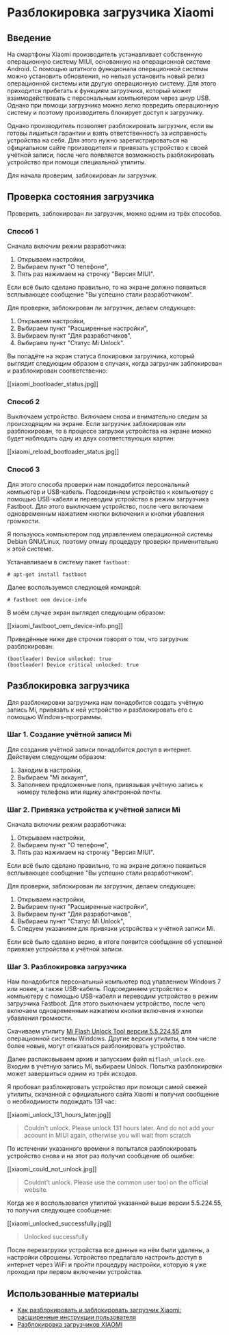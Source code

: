 Разблокировка загрузчика Xiaomi
===============================

Введение
--------

На смартфоны Xiaomi производитель устанавливает собственную операционную систему MIUI, основанную на операционной системе Android. С помощью штатного функционала операционной системы можно установить обновления, но нельзя установить новый релиз операционной системы или другую операционную систему. Для этого приходится прибегать к функциям загрузчика, который может взаимодействовать с персональным компьютером через шнур USB. Однако при помощи загрузчика можно легко повредить операционную систему и поэтому производитель блокирует доступ к загрузчику.

Однако производитель позволяет разблокировать загрузчик, если вы готовы лишиться гарантии и взять ответственность за исправность устройства на себя. Для этого нужно зарегистрироваться на официальном сайте производителя и привязать устройство к своей учётной записи, после чего появляется возможность разблокировать устройство при помощи специальной утилиты.

Для начала проверим, заблокирован ли загрузчик.

Проверка состояния загрузчика
-----------------------------

Проверить, заблокирован ли загрузчик, можно одним из трёх способов.

### Способ 1

Сначала включим режим разработчика:

1. Открываем настройки,
2. Выбираем пункт "О телефоне",
3. Пять раз нажимаем на строчку "Версия MIUI".

Если всё было сделано правильно, то на экране должно появиться всплывающее сообщение "Вы успешно стали разработчиком".

Для проверки, заблокирован ли загрузчик, делаем следующее:

1. Открываем настройки,
2. Выбираем пункт "Расширенные настройки",
3. Выбираем пункт "Для разработчиков",
4. Выбираем пункт "Статус Mi Unlock".

Вы попадёте на экран статуса блокировки загрузчика, который выглядит следующим образом в случаях, когда загрузчик заблокирован и разблокирован соответственно:

[[xiaomi_bootloader_status.jpg]]

### Способ 2

Выключаем устройство. Включаем снова и внимательно следим за происходящим на экране. Если загрузчик заблокирован или разблокирован, то в процессе загрузки устройства на экране можно будет наблюдать одну из двух соответствующих картин:

[[xiaomi_reload_bootloader_status.jpg]]

### Способ 3

Для этого способа проверки нам понадобится персональный компьютер и USB-кабель. Подсоединяем устройство к компьютеру с помощью USB-кабеля и переводим устройство в режим загрузчика Fastboot. Для этого выключаем устройство, после чего включаем одновременным нажатием кнопки включения и кнопки убавления громкости.

Я пользуюсь компьютером под управлением операционной системы Debian GNU/Linux, поэтому опишу процедуру проверки применительно к этой системе.

Устанавливаем в систему пакет `fastboot`:

    # apt-get install fastboot

Далее воспользуемся следующей командой:

    # fastboot oem device-info

В моём случае экран выглядел следующим образом:

[[xiaomi_fastboot_oem_device-info.png]]

Приведённые ниже две строчки говорят о том, что загрузчик разблокирован:

    (bootloader) Device unlocked: true
    (bootloader) Device critical unlocked: true

Разблокировка загрузчика
------------------------

Для разблокировки загрузчика нам понадобится создать учётную запись Mi, привязать к ней устройство и разблокировать его с помощью Windows-программы.

### Шаг 1. Создание учётной записи Mi

Для создания учётной записи понадобится доступ в интернет. Действуем следующим образом:

1. Заходим в настройки,
2. Выбираем "Mi аккаунт",
3. Заполняем предложенные поля, привязывая учётную запись к номеру телефона или ящику электронной почты.

### Шаг 2. Привязка устройства к учётной записи Mi

Сначала включим режим разработчика:

1. Открываем настройки,
2. Выбираем пункт "О телефоне",
3. Пять раз нажимаем на строчку "Версия MIUI".

Если всё было сделано правильно, то на экране должно появиться всплывающее сообщение "Вы успешно стали разработчиком".

Для проверки, заблокирован ли загрузчик, делаем следующее:

1. Открываем настройки,
2. Выбираем пункт "Расширенные настройки",
3. Выбираем пункт "Для разработчиков",
4. Выбираем пункт "Статус Mi Unlock",
5. Следуем указаниям для привязки устройства к учётной записи Mi.

Если всё было сделано верно, в итоге появится сообщение об успешной привязке устройства к учётной записи.

### Шаг 3. Разблокировка загрузчика

Нам понадобится персональный компьютер под упавлением Windows 7 или новее, а также USB-кабель. Подсоединяем устройство к компьютеру с помощью USB-кабеля и переводим устройство в режим загрузчика Fastboot. Для этого выключаем устройство, после чего включаем одновременным нажатием кнопки включения и кнопки убавления громкости.

Скачиваем утилиту [Mi Flash Unlock Tool версии 5.5.224.55](https://xiaomitools.com/download/mi-flash-unlock-tool-v5-5-224-55/) для операционной системы Windows. Другие версии утилиты, в том числе более новые, могут отказаться разблокировать устройство.

Далее распаковываем архив и запускаем файл `miflash_unlock.exe`. Входим в учётную запись Mi, выбираем Unlock. Попытка разблокировки может завершиться одним из трёх исходов.

Я пробовал разблокировать устройство при помощи самой свежей утилиты, скачанной с официального сайта Xiaomi и получил сообщение о необходимости подождать 131 час:

[[xiaomi_unlock_131_hours_later.jpg]]

>Couldn't unlock. Please unlock 131 hours later. And do not add your acoount in MIUI again, otherwise you will wait from scratch

По истечении указанного времени я попытался разблокировать устройство снова и на этот раз получил сообщение об ошибке:

[[xiaomi_could_not_unlock.jpg]]

>Couldnt't unlock. Please use the common user tool on the official website.

Когда же я воспользовался утилитой указанной выше версии 5.5.224.55, то получил следующее сообщение:

[[xiaomi_unlocked_successfully.jpg]]

>Unlocked successfully

После перезагрузки устройства все данные на нём были удалены, а настройки сброшены. Устройство предлагало настроить доступ в интернет через WiFi и пройти процедуру настройки, которую я уже проходил при первом включении устройства.

Использованные материалы
------------------------

* [Как разблокировать и заблокировать загрузчик Xiaomi: расширенные инструкции пользователя](https://digitalsquare.ru/ctati/kak-razblokirovat-i-zablokirovat-zagruzchik-xiaomi.html)
* [Разблокировка загрузчиков XIAOMI](https://4pda.to/forum/index.php?showtopic=721838)
